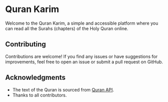 # Quran Karim 
Welcome to the Quran Karim, a simple and accessible platform where you can read all the Surahs (chapters) of the Holy Quran online.

## Contributing
Contributions are welcome! If you find any issues or have suggestions for improvements, feel free to open an issue or submit a pull request on GitHub.

## Acknowledgments
* The text of the Quran is sourced from [Quran API](https://alquran.cloud/api).
* Thanks to all contributors.
